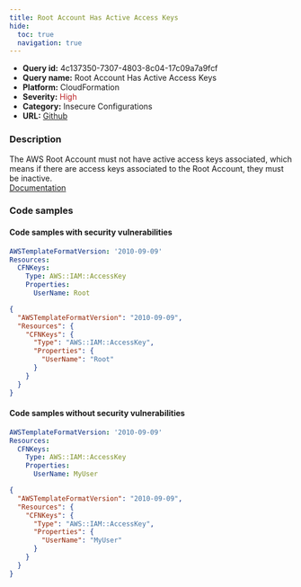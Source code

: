 ```yaml
---
title: Root Account Has Active Access Keys
hide:
  toc: true
  navigation: true
---
```


<style>
  .highlight .hll {
    background-color: #ff171742;
  }
  .md-content {
    max-width: 1100px;
    margin: 0 auto;
  }
</style>

-   **Query id:** 4c137350-7307-4803-8c04-17c09a7a9fcf
-   **Query name:** Root Account Has Active Access Keys
-   **Platform:** CloudFormation
-   **Severity:** <span style="color:#bb2124">High</span>
-   **Category:** Insecure Configurations
-   **URL:** [Github](https://github.com/Checkmarx/kics/tree/master/assets/queries/cloudFormation/aws/root_account_has_active_access_keys)

### Description
The AWS Root Account must not have active access keys associated, which means if there are access keys associated to the Root Account, they must be inactive.<br>
[Documentation](https://docs.aws.amazon.com/AWSCloudFormation/latest/UserGuide/aws-properties-iam-accesskey.html)

### Code samples
#### Code samples with security vulnerabilities
```yaml title="Positive test num. 1 - yaml file" hl_lines="6"
AWSTemplateFormatVersion: '2010-09-09'
Resources:
  CFNKeys:
    Type: AWS::IAM::AccessKey
    Properties:
      UserName: Root

```
```json title="Positive test num. 2 - json file" hl_lines="7"
{
  "AWSTemplateFormatVersion": "2010-09-09",
  "Resources": {
    "CFNKeys": {
      "Type": "AWS::IAM::AccessKey",
      "Properties": {
        "UserName": "Root"
      }
    }
  }
}

```


#### Code samples without security vulnerabilities
```yaml title="Negative test num. 1 - yaml file"
AWSTemplateFormatVersion: '2010-09-09'
Resources:
  CFNKeys:
    Type: AWS::IAM::AccessKey
    Properties:
      UserName: MyUser

```
```json title="Negative test num. 2 - json file"
{
  "AWSTemplateFormatVersion": "2010-09-09",
  "Resources": {
    "CFNKeys": {
      "Type": "AWS::IAM::AccessKey",
      "Properties": {
        "UserName": "MyUser"
      }
    }
  }
}

```
